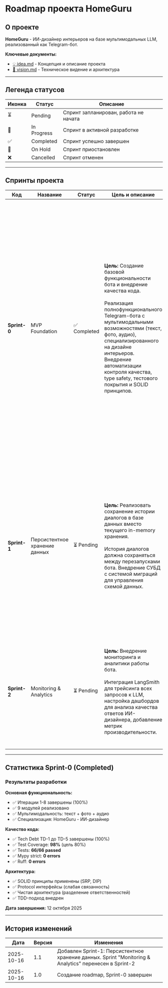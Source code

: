 # Roadmap проекта HomeGuru

## О проекте

**HomeGuru** - ИИ-дизайнер интерьеров на базе мультимодальных LLM, реализованный как Telegram-бот.

**Ключевые документы:**
- [💡 idea.md](idea.md) - Концепция и описание проекта
- [🎯 vision.md](vision.md) - Техническое видение и архитектура

---

## Легенда статусов

| Иконка | Статус | Описание |
|--------|--------|----------|
| ⏳ | Pending | Спринт запланирован, работа не начата |
| 🚧 | In Progress | Спринт в активной разработке |
| ✅ | Completed | Спринт успешно завершен |
| 🔄 | On Hold | Спринт приостановлен |
| ❌ | Cancelled | Спринт отменен |

---

## Спринты проекта

| Код | Название | Статус | Цель и описание | Состав работ | Тасклисты |
|-----|----------|--------|-----------------|--------------|-----------|
| **Sprint-0** | MVP Foundation | ✅ Completed | **Цель:** Создание базовой функциональности бота и внедрение качества кода.<br><br>Реализация полнофункционального Telegram-бота с мультимодальными возможностями (текст, фото, аудио), специализированного на дизайне интерьеров. Внедрение автоматизации контроля качества, type safety, тестового покрытия и SOLID принципов. | **Основная функциональность:**<br>• Настройка окружения и инфраструктуры (uv, Make)<br>• Интеграция с Telegram Bot API (aiogram)<br>• Интеграция с OpenRouter API<br>• Менеджер диалогов с контекстом<br>• Команды бота (/start, /reset, /help, /role)<br>• Логирование<br>• Роль HomeGuru (системный промпт)<br>• Обработка фотографий (Vision API)<br>• Обработка аудио (Faster-Whisper)<br><br>**Tech Debt (качество кода):**<br>• Автоматизация проверок (Ruff, Mypy, Pytest)<br>• Type hints во всех модулях (strict mode)<br>• Расширение тестового покрытия до 98%<br>• Protocol интерфейсы (DIP)<br>• Рефакторинг архитектуры (SRP) | [📋 tasklist-sprint-0.md](tasklists/tasklist-sprint-0.md)<br>[🔧 tasklist-tech-debt-sprint-0.md](tasklists/tasklist-tech-debt-sprint-0.md) |
| **Sprint-1** | Персистентное хранение данных | ⏳ Pending | **Цель:** Реализовать сохранение истории диалогов в базе данных вместо текущего in-memory хранения.<br><br>История диалогов должна сохраняться между перезапусками бота. Внедрение СУБД с системой миграций для управления схемой данных. | **Работы по спринту:**<br>• Анализ требований к данным и операций над ними<br>• Выбор технологий (СУБД и инструмента миграций) с документированием через ADR<br>• Настройка локального окружения с СУБД через Docker<br>• Проектирование схемы БД (таблицы, связи, индексы, ER-диаграммы)<br>• Реализация системы миграций<br>• Разработка слоя доступа к данным<br>• Рефакторинг приложения для использования БД вместо in-memory хранения | *TBD* |
| **Sprint-2** | Monitoring & Analytics | ⏳ Pending | **Цель:** Внедрение мониторинга и аналитики работы бота.<br><br>Интеграция LangSmith для трейсинга всех запросов к LLM, настройка дашбордов для анализа качества ответов ИИ-дизайнера, добавление метрик производительности. | **Мониторинг LLM:**<br>• Интеграция LangSmith<br>• Трейсинг запросов и ответов<br>• Метаданные запросов (user_id, тип)<br>• ADR: Выбор LangSmith<br>• Дашборды и отчеты<br><br>**Дополнительно:**<br>• Метрики производительности<br>• Анализ качества ответов | *TBD* |

---

## Статистика Sprint-0 (Completed)

### Результаты разработки

**Основная функциональность:**
- ✅ Итерации 1-8 завершены (100%)
- ✅ 9 модулей реализовано
- ✅ Мультимодальность: текст + фото + аудио
- ✅ Специализация: HomeGuru - ИИ-дизайнер

**Качество кода:**
- ✅ Tech Debt TD-1 до TD-5 завершены (100%)
- ✅ Test Coverage: **98%** (цель 80%)
- ✅ Tests: **66/66 passed**
- ✅ Mypy strict: **0 errors**
- ✅ Ruff: **0 errors**

**Архитектура:**
- ✅ SOLID принципы применены (SRP, DIP)
- ✅ Protocol интерфейсы (слабая связанность)
- ✅ Чистая архитектура (разделение ответственностей)
- ✅ TDD-подход внедрен

**Дата завершения:** 12 октября 2025

---

## История изменений

| Дата | Версия | Изменения |
|------|--------|-----------|
| 2025-10-16 | 1.1 | Добавлен Sprint-1: Персистентное хранение данных. Sprint "Monitoring & Analytics" перенесен в Sprint-2 |
| 2025-10-16 | 1.0 | Создание roadmap, Sprint-0 завершен |


